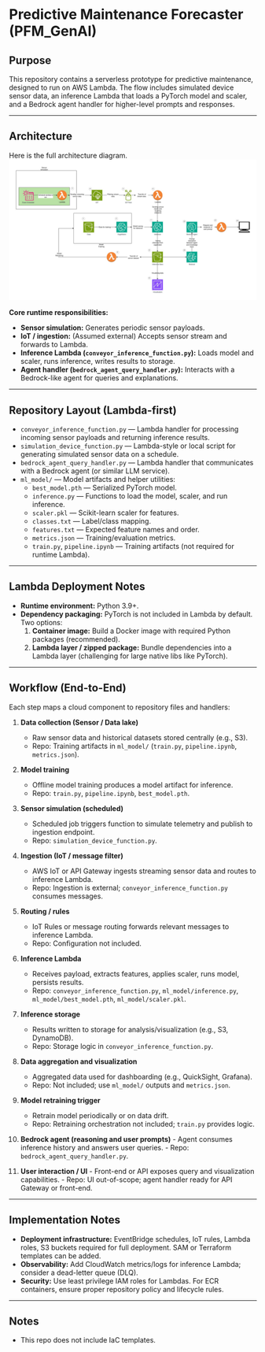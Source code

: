 # Predictive Maintenance Forecaster (PFM_GenAI)

## Purpose

This repository contains a serverless prototype for predictive maintenance, designed to run on AWS Lambda. The flow includes simulated device sensor data, an inference Lambda that loads a PyTorch model and scaler, and a Bedrock agent handler for higher-level prompts and responses.

---

## Architecture

Here is the full architecture diagram.
![PFM_GenAI Architecture Diagram](./PMF%20-%20architecture.jpg)

**Core runtime responsibilities:**
- **Sensor simulation:** Generates periodic sensor payloads.
- **IoT / ingestion:** (Assumed external) Accepts sensor stream and forwards to Lambda.
- **Inference Lambda (`conveyor_inference_function.py`):** Loads model and scaler, runs inference, writes results to storage.
- **Agent handler (`bedrock_agent_query_handler.py`):** Interacts with a Bedrock-like agent for queries and explanations.

---

## Repository Layout (Lambda-first)

- `conveyor_inference_function.py` — Lambda handler for processing incoming sensor payloads and returning inference results.
- `simulation_device_function.py` — Lambda-style or local script for generating simulated sensor data on a schedule.
- `bedrock_agent_query_handler.py` — Lambda handler that communicates with a Bedrock agent (or similar LLM service).
- `ml_model/` — Model artifacts and helper utilities:
    - `best_model.pth` — Serialized PyTorch model.
    - `inference.py` — Functions to load the model, scaler, and run inference.
    - `scaler.pkl` — Scikit-learn scaler for features.
    - `classes.txt` — Label/class mapping.
    - `features.txt` — Expected feature names and order.
    - `metrics.json` — Training/evaluation metrics.
    - `train.py`, `pipeline.ipynb` — Training artifacts (not required for runtime Lambda).

---

## Lambda Deployment Notes

- **Runtime environment:** Python 3.9+.
- **Dependency packaging:** PyTorch is not included in Lambda by default. Two options:
    1. **Container image:** Build a Docker image with required Python packages (recommended).
    2. **Lambda layer / zipped package:** Bundle dependencies into a Lambda layer (challenging for large native libs like PyTorch).

---

## Workflow (End-to-End)

Each step maps a cloud component to repository files and handlers:

1. **Data collection (Sensor / Data lake)**
     - Raw sensor data and historical datasets stored centrally (e.g., S3).
     - Repo: Training artifacts in `ml_model/` (`train.py`, `pipeline.ipynb`, `metrics.json`).

2. **Model training**
     - Offline model training produces a model artifact for inference.
     - Repo: `train.py`, `pipeline.ipynb`, `best_model.pth`.

3. **Sensor simulation (scheduled)**
     - Scheduled job triggers function to simulate telemetry and publish to ingestion endpoint.
     - Repo: `simulation_device_function.py`.

4. **Ingestion (IoT / message filter)**
     - AWS IoT or API Gateway ingests streaming sensor data and routes to inference Lambda.
     - Repo: Ingestion is external; `conveyor_inference_function.py` consumes messages.

5. **Routing / rules**
     - IoT Rules or message routing forwards relevant messages to inference Lambda.
     - Repo: Configuration not included.

6. **Inference Lambda**
     - Receives payload, extracts features, applies scaler, runs model, persists results.
     - Repo: `conveyor_inference_function.py`, `ml_model/inference.py`, `ml_model/best_model.pth`, `ml_model/scaler.pkl`.

7. **Inference storage**
     - Results written to storage for analysis/visualization (e.g., S3, DynamoDB).
     - Repo: Storage logic in `conveyor_inference_function.py`.

8. **Data aggregation and visualization**
     - Aggregated data used for dashboarding (e.g., QuickSight, Grafana).
     - Repo: Not included; use `ml_model/` outputs and `metrics.json`.

9. **Model retraining trigger**
     - Retrain model periodically or on data drift.
     - Repo: Retraining orchestration not included; `train.py` provides logic.

10. **Bedrock agent (reasoning and user prompts)**
        - Agent consumes inference history and answers user queries.
        - Repo: `bedrock_agent_query_handler.py`.

11. **User interaction / UI**
        - Front-end or API exposes query and visualization capabilities.
        - Repo: UI out-of-scope; agent handler ready for API Gateway or front-end.

---

## Implementation Notes

- **Deployment infrastructure:** EventBridge schedules, IoT rules, Lambda roles, S3 buckets required for full deployment. SAM or Terraform templates can be added.
- **Observability:** Add CloudWatch metrics/logs for inference Lambda; consider a dead-letter queue (DLQ).
- **Security:** Use least privilege IAM roles for Lambdas. For ECR containers, ensure proper repository policy and lifecycle rules.

---

## Notes

- This repo does not include IaC templates.